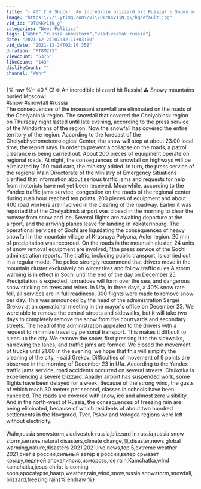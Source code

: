 ```yaml
---
title: "- 40° C ❄ Shock!  An incredible blizzard hit Russia! ⚠️ Snowy mountains buried Moscow!"
image: "https:\/\/i.ytimg.com\/vi\/QTcKKv1jN_g\/hqdefault.jpg"
vid_id: "QTcKKv1jN_g"
categories: "News-Politics"
tags: ["Wahr","russia snowstorm","vladivostok russia"]
date: "2021-12-24T07:32:11+03:00"
vid_date: "2021-12-24T02:16:35Z"
duration: "PT8M27S"
viewcount: "5375"
likeCount: "143"
dislikeCount: ""
channel: "Wahr"
---
```

{% raw %}- 40 ° C! ❄ An incredible blizzard hit Russia! ⚠️ Snowy mountains buried Moscow!<br />#snow #snowfall #russia<br />The consequences of the incessant snowfall are eliminated on the roads of the Chelyabinsk region. The snowfall that covered the Chelyabinsk region on Thursday night lasted until late evening, according to the press service of the Mindortrans of the region. Now the snowfall has covered the entire territory of the region. According to the forecast of the Chelyabhydrometeorological Center, the snow will stop at about 23:00 local time, the report says. In order to prevent a collapse on the roads, a patrol clearance is being carried out. About 200 pieces of equipment operate on regional roads. At night, the consequences of snowfall on highways will be eliminated by 150 road cars, the ministry added. In turn, the press service of the regional Main Directorate of the Ministry of Emergency Situations clarified that information about serious traffic jams and requests for help from motorists have not yet been received. Meanwhile, according to the Yandex traffic jams service, congestion on the roads of the regional center during rush hour reached ten points. 200 pieces of equipment and about 400 road workers are involved in the clearing of the roadway. Earlier it was reported that the Chelyabinsk airport was closed in the morning to clear the runway from snow and ice. Several flights are awaiting departure at the airport, and the arriving planes leave for landing in Yekaterinburg. The operational services of Sochi are liquidating the consequences of heavy snowfall in the mountain village of Krasnaya Polyana, Adler region. 20 mm of precipitation was recorded. On the roads in the mountain cluster, 24 units of snow removal equipment are involved, &quot;the press service of the Sochi administration reports. The traffic, including public transport, is carried out in a regular mode. The police strongly recommend that drivers move in the mountain cluster exclusively on winter tires and follow traffic rules A storm warning is in effect in Sochi until the end of the day on December 25. Precipitation is expected, tornadoes will form over the sea, and dangerous snow sticking on trees and wires. In Ufa, in three days, a 40% snow rate fell, all services are in full readiness, 300 flights were made to remove snow per day. This was announced by the head of the administration Sergei Grekov at an operational meeting in the mayor's office on December 23. We were able to remove the central streets and sidewalks, but it will take two days to completely remove the snow from the courtyards and secondary streets. The head of the administration appealed to the drivers with a request to minimize travel by personal transport. This makes it difficult to clean up the city. We remove the snow, first pressing it to the sidewalks, narrowing the lanes, and traffic jams are formed. We closed the movement of trucks until 21.00 in the evening, we hope that this will simplify the cleaning of the city, - said Grekov. Difficulties of movement of 9 points are observed in the morning of December 23 in Ufa. According to the Yandex traffic jams service, road accidents occurred on several streets. Chukotka is experiencing a severe blizzard. Anadyr airport has suspended work, some flights have been delayed for a week. Because of the strong wind, the gusts of which reach 30 meters per second, classes in schools have been canceled. The roads are covered with snow, ice and almost zero visibility. And in the north-west of Russia, the consequences of freezing rain are being eliminated, because of which residents of about two hundred settlements in the Novgorod, Tver, Pskov and Vologda regions were left without electricity. <br /><br />Wahr,russia snowstorm,vladivostok russia,blizzard in russia,russia snow storm,метель,natural disasters,climate change,嵐,disaster,news,global warming,nature,disasters 2021,2021,live news,top 5,extreme weather 2021,снег в россии,сильный ветер в россии,ветер срывает крышу,ледяной апокалипсис,изморозь,ice rain,Kamchatka,wind kamchatka,jesus christ is coming soon,apocalypse,haarp,weather,rain,wind,snow,russia,snowstorm,snowfall,blizzard,freezing rain{% endraw %}
